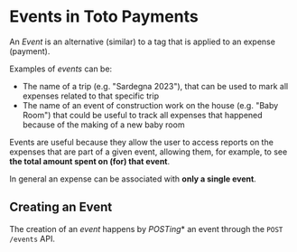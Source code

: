 # Events in Toto Payments

An *Event* is an alternative (similar) to a tag that is applied to an expense (payment).

Examples of *events* can be: 
 * The name of a trip (e.g. "Sardegna 2023"), that can be used to mark all expenses related to that specific trip
 * The name of an event of construction work on the house (e.g. "Baby Room") that could be useful to track all expenses that happened because of the making of a new baby room

Events are useful because they allow the user to access reports on the expenses that are part of a given event, allowing them, for example, to see **the total amount spent on (for) that event**. 

In general an expense can be associated with **only a single event**.

## Creating an Event

The creation of an *event* happens by *POSTing** an event through the `POST /events` API. <br>